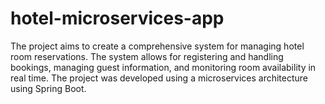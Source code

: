 # hotel-microservices-app

The project aims to create a comprehensive system for managing hotel room reservations. The system allows for registering and handling bookings, managing guest information, and monitoring room availability in real time. The project was developed using a microservices architecture using Spring Boot.
